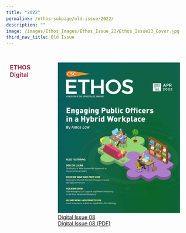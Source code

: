 ```yaml
---
title: "2022"
permalink: /ethos-subpage/old-issue/2022/
description: ""
image: /images/Ethos_Images/Ethos_Issue_23/Ethos_Issue23_Cover.jpg
third_nav_title: Old Issue
---
```

<style>
.grid-container h3
{
	color: #9f2943;
	width:51%;
}
	
.grid-container {
  display: grid;
  grid-template-columns: auto auto auto;

  padding: 10px;
}

.grid-item 
{
  padding: 20px;

}
	
</style>


	
<div class="grid-container">
<h3> ETHOS Digital </h3>
<div class="grid-item">
<img src="/images/Ethos_Images/Ethos_Digital_Issue_08/EthosDigital_Issue08_Cover.jpg"><br>
	<a href="#">Digital Issue 08</a><br>
	<a href="#">Digital Issue 08 (PDF)</a>
</div></div>